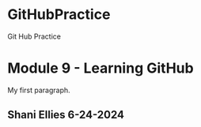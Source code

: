# GitHubPractice
Git Hub Practice
<!DOCTYPE html>
<html>
<head>
<title> Module 9 </title>
</head>
<body>

<h1>Module 9 - Learning GitHub</h1>
<p>My first paragraph.</p>

<h2> Shani Ellies 6-24-2024</h2>

</body>
</html>
